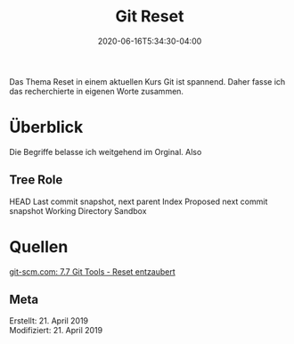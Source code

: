 ﻿---
title: "Git Reset"
date: 2020-06-16T5:34:30-04:00
categories:
  - Git
tags:
  - Software
---

Das Thema Reset in einem aktuellen Kurs Git ist spannend. Daher fasse ich das recherchierte in eigenen Worte zusammen.

# Überblick  

Die Begriffe belasse ich weitgehend im Orginal. Also 

Tree	                Role
----------------------------------------------------------
HEAD                    Last commit snapshot, next parent
Index                   Proposed next commit snapshot
Working Directory       Sandbox


# Quellen  

[git-scm.com: 7.7 Git Tools - Reset entzaubert](https://git-scm.com/book/de/v2/Git-Tools-Reset-entzaubert)  

## Meta

Erstellt:		21. April 2019  
Modifiziert:	21. April 2019
